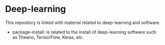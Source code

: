 # Deep-learning

This repository is linked with material related to deep-learning and software.

* package-install: is related to the install of deep-learning software such as
Theano, TensorFlow, Keras, etc.

